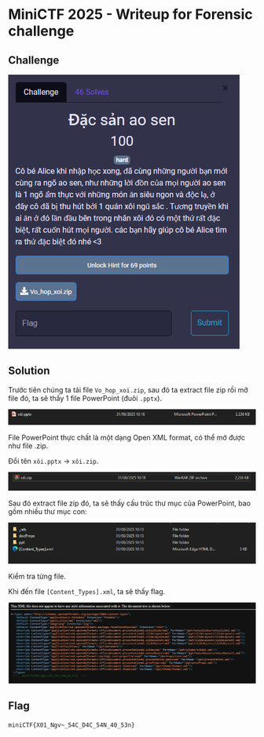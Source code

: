 # MiniCTF 2025 - Writeup for Forensic challenge

## Challenge

![alt text](image.png)

## Solution

Trước tiên chúng ta tải file `Vo_hop_xoi.zip`, sau đó ta extract file zip rồi mở file đó, ta sẽ thấy 1 file PowerPoint (đuôi `.pptx`).

![alt text](image-1.png)

File PowerPoint thực chất là một dạng Open XML format, có thể mở được như file .zip.

Đổi tên `xôi.pptx` -> `xôi.zip`.

![alt text](image-2.png)

Sau đó extract file zip đó, ta sẽ thấy cấu trúc thư mục của PowerPoint, bao gồm nhiều thư mục con:

![alt text](image-3.png)

Kiểm tra từng file.

Khi đến file `[Content_Types].xml`, ta sẽ thấy flag.

![alt text](image-4.png)

## Flag
`miniCTF{X01_Ngv~_54C_D4C_54N_40_53n}`